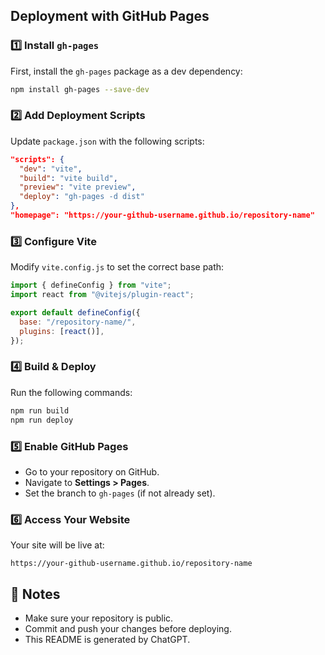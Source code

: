 ## Deployment with GitHub Pages

### 1️⃣ Install `gh-pages`
First, install the `gh-pages` package as a dev dependency:

```sh
npm install gh-pages --save-dev
```

### 2️⃣ Add Deployment Scripts
Update `package.json` with the following scripts:

```json
"scripts": {
  "dev": "vite",
  "build": "vite build",
  "preview": "vite preview",
  "deploy": "gh-pages -d dist"
},
"homepage": "https://your-github-username.github.io/repository-name"
```

### 3️⃣ Configure Vite
Modify `vite.config.js` to set the correct base path:

```js
import { defineConfig } from "vite";
import react from "@vitejs/plugin-react";

export default defineConfig({
  base: "/repository-name/",
  plugins: [react()],
});
```

### 4️⃣ Build & Deploy
Run the following commands:

```sh
npm run build
npm run deploy
```

### 5️⃣ Enable GitHub Pages
- Go to your repository on GitHub.
- Navigate to **Settings > Pages**.
- Set the branch to `gh-pages` (if not already set).

### 6️⃣ Access Your Website
Your site will be live at:

```
https://your-github-username.github.io/repository-name
```

## 📌 Notes
- Make sure your repository is public.
- Commit and push your changes before deploying.
- This README is generated by ChatGPT.

